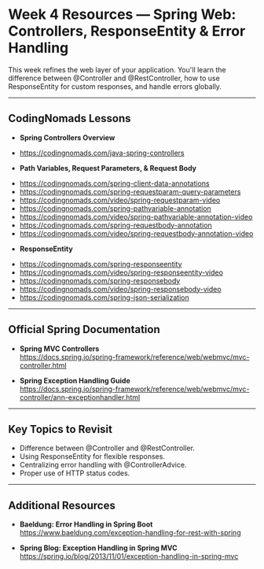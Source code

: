 # Week 4 Resources — Spring Web: Controllers, ResponseEntity & Error Handling

This week refines the web layer of your application. You'll learn the difference between @Controller and @RestController, how to use ResponseEntity for custom responses, and handle errors globally.

---

## CodingNomads Lessons

- **Spring Controllers Overview**  
* https://codingnomads.com/java-spring-controllers

- **Path Variables, Request Parameters, & Request Body**
* https://codingnomads.com/spring-client-data-annotations
* https://codingnomads.com/spring-requestparam-query-parameters
* https://codingnomads.com/video/spring-requestparam-video
* https://codingnomads.com/spring-pathvariable-annotation
* https://codingnomads.com/video/spring-pathvariable-annotation-video
* https://codingnomads.com/spring-requestbody-annotation
* https://codingnomads.com/video/spring-requestbody-annotation-video

- **ResponseEntity** 
* https://codingnomads.com/spring-responseentity
* https://codingnomads.com/video/spring-responseentity-video
* https://codingnomads.com/spring-responsebody
* https://codingnomads.com/video/spring-responsebody-video
* https://codingnomads.com/spring-json-serialization


---

## Official Spring Documentation

- **Spring MVC Controllers**  
  https://docs.spring.io/spring-framework/reference/web/webmvc/mvc-controller.html

- **Spring Exception Handling Guide**  
  https://docs.spring.io/spring-framework/reference/web/webmvc/mvc-controller/ann-exceptionhandler.html

---

## Key Topics to Revisit

- Difference between @Controller and @RestController.  
- Using ResponseEntity for flexible responses.  
- Centralizing error handling with @ControllerAdvice.  
- Proper use of HTTP status codes.  

---

## Additional Resources

- **Baeldung: Error Handling in Spring Boot**  
  https://www.baeldung.com/exception-handling-for-rest-with-spring

- **Spring Blog: Exception Handling in Spring MVC**  
  https://spring.io/blog/2013/11/01/exception-handling-in-spring-mvc
